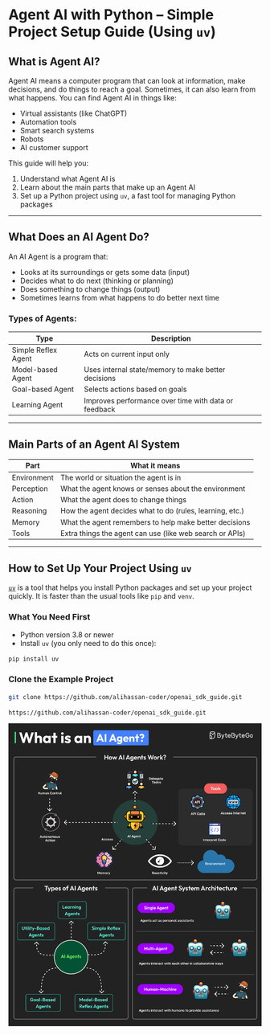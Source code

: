 # Agent AI with Python – Simple Project Setup Guide (Using `uv`)

## What is Agent AI?

Agent AI means a computer program that can look at information, make decisions, and do things to reach a goal. Sometimes, it can also learn from what happens. You can find Agent AI in things like:

- Virtual assistants (like ChatGPT)
- Automation tools
- Smart search systems
- Robots
- AI customer support

This guide will help you:

1. Understand what Agent AI is
2. Learn about the main parts that make up an Agent AI
3. Set up a Python project using `uv`, a fast tool for managing Python packages

---

## What Does an AI Agent Do?

An AI Agent is a program that:

- Looks at its surroundings or gets some data (input)
- Decides what to do next (thinking or planning)
- Does something to change things (output)
- Sometimes learns from what happens to do better next time

### Types of Agents:

| Type                  | Description                                             |
|-----------------------|---------------------------------------------------------|
| Simple Reflex Agent   | Acts on current input only                              |
| Model-based Agent     | Uses internal state/memory to make better decisions     |
| Goal-based Agent      | Selects actions based on goals                          |
| Learning Agent        | Improves performance over time with data or feedback    |

---

## Main Parts of an Agent AI System

| Part           | What it means                                              |
|----------------|-----------------------------------------------------------|
| Environment    | The world or situation the agent is in                    |
| Perception     | What the agent knows or senses about the environment      |
| Action         | What the agent does to change things                      |
| Reasoning      | How the agent decides what to do (rules, learning, etc.)  |
| Memory         | What the agent remembers to help make better decisions    |
| Tools          | Extra things the agent can use (like web search or APIs)  |

---

## How to Set Up Your Project Using `uv`

[`uv`](https://github.com/astral-sh/uv) is a tool that helps you install Python packages and set up your project quickly. It is faster than the usual tools like `pip` and `venv`.

### What You Need First

- Python version 3.8 or newer
- Install `uv` (you only need to do this once):
```bash
pip install uv
```

### Clone the Example Project

```bash
git clone https://github.com/alihassan-coder/openai_sdk_guide.git
```
```
https://github.com/alihassan-coder/openai_sdk_guide.git 
```


![alt text](image-1.png)